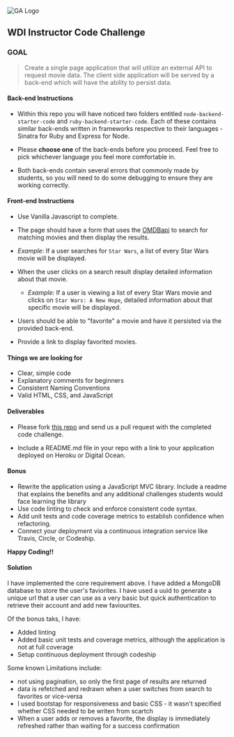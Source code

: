 ![GA Logo](https://raw.github.com/generalassembly/ga-ruby-on-rails-for-devs/master/images/ga.png)

## WDI Instructor Code Challenge

### GOAL 

> Create a single page application that will utilize an external API to request movie data. The client side application will be served by a back-end which will have the ability to persist data.

#### Back-end Instructions

- Within this repo you will have noticed two folders entitled `node-backend-starter-code` and `ruby-backend-starter-code`. Each of these contains similar back-ends written in frameworks respective to their languages - Sinatra for Ruby and Express for Node.

- Please **choose one** of the back-ends before you proceed. Feel free to pick whichever language you feel more comfortable in.

- Both back-ends contain several errors that commonly made by students, so you will need to do some debugging to ensure they are working correctly.

#### Front-end Instructions

- Use Vanilla Javascript to complete.

- The page should have a form that uses the [OMDBapi](http://www.omdbapi.com/) to search for matching movies and then display the results.
 - *Example*: If a user searches for `Star Wars`, a list of every Star Wars movie will be displayed.

- When the user clicks on a search result display detailed information about that movie.
  - *Example*: If a user is viewing a list of every Star Wars movie and clicks on `Star Wars: A New Hope`, detailed information about that specific movie will be displayed.

- Users should be able to "favorite" a movie and have it persisted via the provided back-end.

- Provide a link to display favorited movies.

#### Things we are looking for

- Clear, simple code
- Explanatory comments for beginners
- Consistent Naming Conventions
- Valid HTML, CSS, and JavaScript

#### Deliverables

- Please fork [this repo](https://github.com/generalassembly-hk/wdi-instructor-challenge) and send us a pull request with the completed code challenge. 

- Include a README.md file in your repo with a link to your application deployed on Heroku or Digital Ocean.

#### Bonus

- Rewrite the application using a JavaScript MVC library. Include a readme that explains the benefits and any additional challenges students would face learning the library
- Use code linting to check and enforce consistent code syntax.
- Add unit tests and code coverage metrics to establish confidence when refactoring.
- Connect your deployment via a continuous integration service like Travis, Circle, or Codeship.

**Happy Coding!!**


#### Solution

I have implemented the core requirement above. I have added a MongoDB database to store the user's faviorites. I have used a uuid to generate a unique url that a user can use as a very basic but quick authentication to retrieve their account and add new faviourites.

Of the bonus taks, I have:
- Added linting
- Added basic unit tests and coverage metrics, although the application is not at full coverage
- Setup continuous deployment through codeship

Some known Limitations include:
- not using pagination, so only the first page of results are returned
- data is refetched and redrawn when a user switches from search to favorites or vice-versa
- I used bootstap for responsiveness and basic CSS - it wasn't specified whether CSS needed to be writen from scartch
- When a user adds or removes a favorite, the display is immediately refreshed rather than waiting for a success confirmation 
